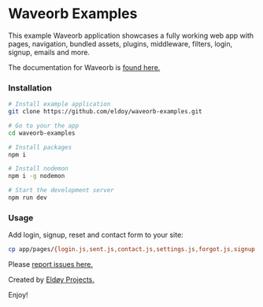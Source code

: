 # Waveorb Examples

This example Waveorb application showcases a fully working web app with pages, navigation, bundled assets, plugins, middleware, filters, login, signup, emails and more.

The documentation for Waveorb is [found here.](https://waveorb.com/docs.html)

### Installation

```bash
# Install example application
git clone https://github.com/eldoy/waveorb-examples.git

# Go to your the app
cd waveorb-examples

# Install packages
npm i

# Install nodemon
npm i -g nodemon

# Start the development server
npm run dev
```

### Usage

Add login, signup, reset and contact form to your site:
```bash
cp app/pages/{login.js,sent.js,contact.js,settings.js,forgot.js,signup.js} ~/src/your-waveorb-app/app/pages/
```

Please [report issues here.](https://github.com/eldoy/waveorb/issues)

Created by [Eldøy Projects.](https://eldoy.com)

Enjoy!